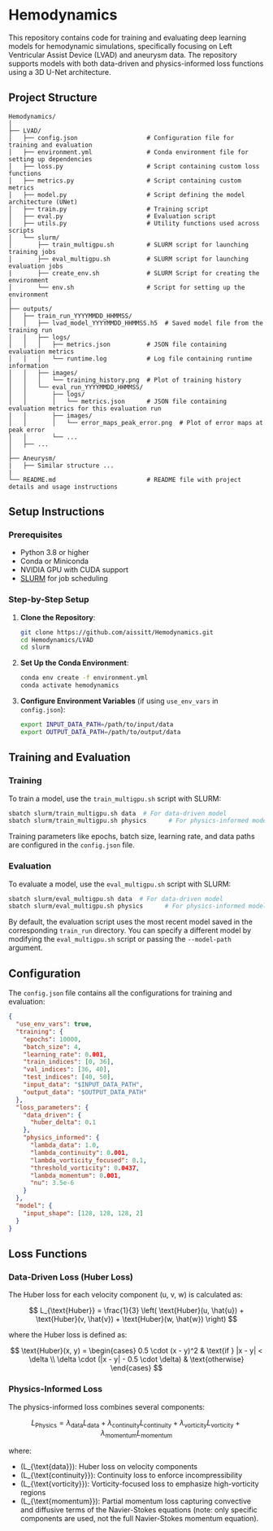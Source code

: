 # Hemodynamics

This repository contains code for training and evaluating deep learning models for hemodynamic simulations, specifically focusing on Left Ventricular Assist Device (LVAD) and aneurysm data. The repository supports models with both data-driven and physics-informed loss functions using a 3D U-Net architecture.

## Project Structure

```
Hemodynamics/                         
│
├── LVAD/                             
│   ├── config.json                   # Configuration file for training and evaluation
│   ├── environment.yml               # Conda environment file for setting up dependencies
│   ├── loss.py                       # Script containing custom loss functions
│   ├── metrics.py                    # Script containing custom metrics
│   ├── model.py                      # Script defining the model architecture (UNet)
│   ├── train.py                      # Training script
│   ├── eval.py                       # Evaluation script
│   ├── utils.py                      # Utility functions used across scripts
│   └── slurm/                        
│       ├── train_multigpu.sh         # SLURM script for launching training jobs
│       ├── eval_multigpu.sh          # SLURM script for launching evaluation jobs
|       ├── create_env.sh             # SLURM Script for creating the environment
│       └── env.sh                    # Script for setting up the environment
│
├── outputs/                          
│   ├── train_run_YYYYMMDD_HHMMSS/    
│   │   ├── lvad_model_YYYYMMDD_HHMMSS.h5  # Saved model file from the training run
│   │   ├── logs/                     
│   │   │   ├── metrics.json          # JSON file containing evaluation metrics
│   │   │   └── runtime.log           # Log file containing runtime information
│   │   ├── images/                   
│   │   │   └── training_history.png  # Plot of training history
│   │   └── eval_run_YYYYMMDD_HHMMSS/ 
│   │       ├── logs/                 
│   │       │   └── metrics.json      # JSON file containing evaluation metrics for this evaluation run
│   │       ├── images/               
│   │       │   └── error_maps_peak_error.png  # Plot of error maps at peak error
│   │       └── ...                   
│   ├── ...                           
│
├── Aneurysm/
|   ├── Similar structure ...
|
└── README.md                         # README file with project details and usage instructions
```

## Setup Instructions

### Prerequisites

- Python 3.8 or higher
- Conda or Miniconda
- NVIDIA GPU with CUDA support
- [SLURM](https://slurm.schedmd.com/) for job scheduling

### Step-by-Step Setup

1. **Clone the Repository**:
   ```bash
   git clone https://github.com/aissitt/Hemodynamics.git
   cd Hemodynamics/LVAD
   cd slurm

2. **Set Up the Conda Environment**:
   ```bash
   conda env create -f environment.yml
   conda activate hemodynamics
   ```

3. **Configure Environment Variables** (if using `use_env_vars` in `config.json`):
   ```bash
   export INPUT_DATA_PATH=/path/to/input/data
   export OUTPUT_DATA_PATH=/path/to/output/data
   ```

## Training and Evaluation

### Training

To train a model, use the `train_multigpu.sh` script with SLURM:

```bash
sbatch slurm/train_multigpu.sh data  # For data-driven model
sbatch slurm/train_multigpu.sh physics      # For physics-informed model
```

Training parameters like epochs, batch size, learning rate, and data paths are configured in the `config.json` file.

### Evaluation

To evaluate a model, use the `eval_multigpu.sh` script with SLURM:

```bash
sbatch slurm/eval_multigpu.sh data  # For data-driven model
sbatch slurm/eval_multigpu.sh physics      # For physics-informed model
```

By default, the evaluation script uses the most recent model saved in the corresponding `train_run` directory. You can specify a different model by modifying the `eval_multigpu.sh` script or passing the `--model-path` argument.

## Configuration

The `config.json` file contains all the configurations for training and evaluation:

```json
{
  "use_env_vars": true, 
  "training": {
    "epochs": 10000,
    "batch_size": 4,
    "learning_rate": 0.001,
    "train_indices": [0, 36],
    "val_indices": [36, 40],
    "test_indices": [40, 50],
    "input_data": "$INPUT_DATA_PATH",  
    "output_data": "$OUTPUT_DATA_PATH" 
  },
  "loss_parameters": {
    "data_driven": {
      "huber_delta": 0.1
    },
    "physics_informed": {
      "lambda_data": 1.0,
      "lambda_continuity": 0.001,
      "lambda_vorticity_focused": 0.1,
      "threshold_vorticity": 0.0437,
      "lambda_momentum": 0.001,
      "nu": 3.5e-6
    }
  },
  "model": {
    "input_shape": [128, 128, 128, 2]
  }
}
```

## Loss Functions

### Data-Driven Loss (Huber Loss)

The Huber loss for each velocity component (u, v, w) is calculated as:

$$
L_{\text{Huber}} = \frac{1}{3} \left( \text{Huber}(u, \hat{u}) + \text{Huber}(v, \hat{v}) + \text{Huber}(w, \hat{w}) \right)
$$

where the Huber loss is defined as:

$$
\text{Huber}(x, y) = 
\begin{cases} 
0.5 \cdot (x - y)^2 & \text{if } |x - y| < \delta \\
\delta \cdot (|x - y| - 0.5 \cdot \delta) & \text{otherwise}
\end{cases}
$$

### Physics-Informed Loss

The physics-informed loss combines several components:

$$
L_{\text{Physics}} = \lambda_{\text{data}}L_{\text{data}} + \lambda_{\text{continuity}}L_{\text{continuity}} + \lambda_{\text{vorticity}}L_{\text{vorticity}} + \lambda_{\text{momentum}}L_{\text{momentum}}
$$

where:

- \(L_{\text{data}}\): Huber loss on velocity components
- \(L_{\text{continuity}}\): Continuity loss to enforce incompressibility
- \(L_{\text{vorticity}}\): Vorticity-focused loss to emphasize high-vorticity regions
- \(L_{\text{momentum}}\): Partial momentum loss capturing convective and diffusive terms of the Navier-Stokes equations (note: only specific components are used, not the full Navier-Stokes momentum equation).
